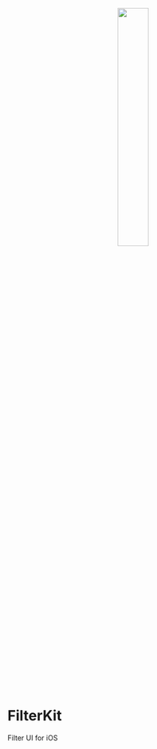 <p align="center"><img width=35% src="https://raw.githubusercontent.com/finn-no/FilterKit/master/GitHub/cover.gif"></p>

# FilterKit

Filter UI for iOS 
